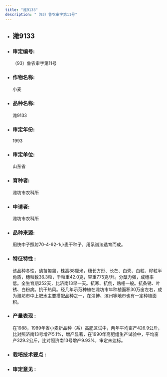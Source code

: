 ```yaml
---
title: "潍9133"
description: "（93）鲁农审字第11号"
---
```

* ## 潍9133
* ###  审定编号:  
   （93）鲁农审字第11号

*  ### 作物名称:  
   小麦

*   ###  品种名称: 
    潍9133

*   ### 审定年份: 
    1993

*   ### 审定单位:  
    山东省

*   ### 育种者:  
    潍坊市农科所

*   ### 申请者:  
    潍坊市农科所

*   ### 品种来源:  
    用快中子照射70-4-92-1小麦干种子，用系谱法选育而成。

*   ### 特征特性 : 
    该品种冬性，幼苗匍匐，株高88厘米，穗长方形、长芒、白壳、白粒、籽粒半角质，穗粒数36.3粒，千粒重42.0克，容重775克/升。分蘖力强，成穗率低。全生育期252天，比济南13早一天。抗寒、抗倒，熟相一般。抗条锈、叶锈、白粉病。抗干热风。经几年示范种植在潍坊市年种植面积30万亩左右，成为潍坊市中上肥水主要搭配品种之一，在淄博、滨州等地市也有一定种植面积。

*   ### 产量表现 : 
    在1988，1989年省小麦新品种（系）高肥区试中，两年平均亩产426.9公斤，比对照济南13号增产5.1%，增产显著，在1990年高肥组生产试验中，平均亩产329.2公斤，比对照济南13号增产9.93%，审定未达标。

*   ### 栽培技术要点 : 
    

*   ### 审定意见 : 
    
